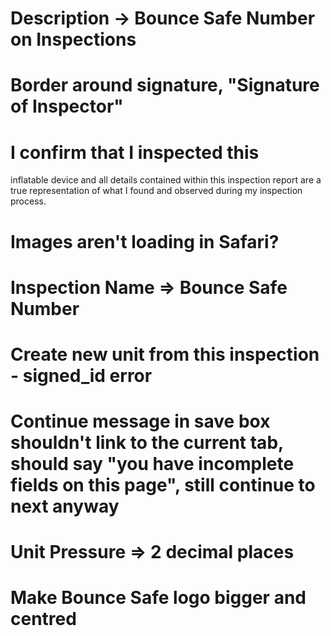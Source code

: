 # Description -> Bounce Safe Number on Inspections

# Border around signature, "Signature of Inspector"

# I confirm that I inspected this

inflatable device and all details
contained within this inspection
report are a true representation of
what I found and observed during
my inspection process.

# Images aren't loading in Safari?

# Inspection Name => Bounce Safe Number

# Create new unit from this inspection - signed_id error

# Continue message in save box shouldn't link to the current tab, should say "you have incomplete fields on this page", still continue to next anyway

# Unit Pressure => 2 decimal places

# Make Bounce Safe logo bigger and centred
